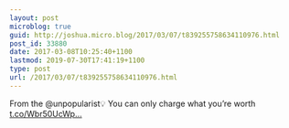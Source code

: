 ```yaml
---
layout: post
microblog: true
guid: http://joshua.micro.blog/2017/03/07/t839255758634110976.html
post_id: 33880
date: 2017-03-08T10:25:40+1100
lastmod: 2019-07-30T17:41:19+1100
type: post
url: /2017/03/07/t839255758634110976.html
---
```

From the @unpopularist💡 You can only charge what you’re worth [t.co/Wbr50UcWp...](https://t.co/Wbr50UcWpu)
